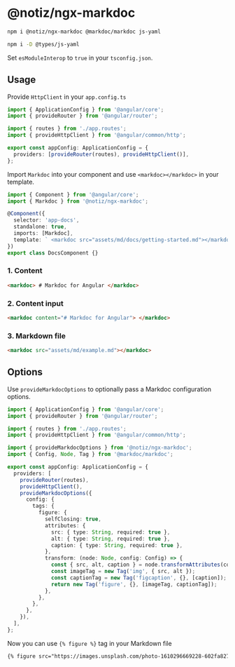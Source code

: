 # @notiz/ngx-markdoc

```bash
npm i @notiz/ngx-markdoc @markdoc/markdoc js-yaml

npm i -D @types/js-yaml
```

Set `esModuleInterop` to `true` in your `tsconfig.json`.

## Usage

Provide `HttpClient` in your `app.config.ts`

```ts
import { ApplicationConfig } from '@angular/core';
import { provideRouter } from '@angular/router';

import { routes } from './app.routes';
import { provideHttpClient } from '@angular/common/http';

export const appConfig: ApplicationConfig = {
  providers: [provideRouter(routes), provideHttpClient()],
};
```

Import `Markdoc` into your component and use `<markdoc></markdoc>` in your template.

```ts
import { Component } from '@angular/core';
import { Markdoc } from '@notiz/ngx-markdoc';

@Component({
  selector: 'app-docs',
  standalone: true,
  imports: [Markdoc],
  template: ` <markdoc src="assets/md/docs/getting-started.md"></markdoc> `,
})
export class DocsComponent {}
```

### 1. Content

```html
<markdoc> # Markdoc for Angular </markdoc>
```

### 2. Content input

```html
<markdoc content="# Markdoc for Angular"> </markdoc>
```

### 3. Markdown file

```html
<markdoc src="assets/md/example.md"></markdoc>
```

## Options

Use `provideMarkdocOptions` to optionally pass a Markdoc configuration options.

```ts
import { ApplicationConfig } from '@angular/core';
import { provideRouter } from '@angular/router';

import { routes } from './app.routes';
import { provideHttpClient } from '@angular/common/http';

import { provideMarkdocOptions } from '@notiz/ngx-markdoc';
import { Config, Node, Tag } from '@markdoc/markdoc';

export const appConfig: ApplicationConfig = {
  providers: [
    provideRouter(routes),
    provideHttpClient(),
    provideMarkdocOptions({
      config: {
        tags: {
          figure: {
            selfClosing: true,
            attributes: {
              src: { type: String, required: true },
              alt: { type: String, required: true },
              caption: { type: String, required: true },
            },
            transform: (node: Node, config: Config) => {
              const { src, alt, caption } = node.transformAttributes(config);
              const imageTag = new Tag('img', { src, alt });
              const captionTag = new Tag('figcaption', {}, [caption]);
              return new Tag('figure', {}, [imageTag, captionTag]);
            },
          },
        },
      },
    }),
  ],
};
```

Now you can use `{% figure %}` tag in your Markdown file

```md
{% figure src="https://images.unsplash.com/photo-1610296669228-602fa827fc1f?ixlib=rb-1.2.1&ixid=MnwxMjA3fDB8MHxwaG90by1wYWdlfHx8fGVufDB8fHx8&auto=format&fit=crop&w=1675&q=80" alt="Pelican nebulae mosaic" caption="Pelican nebulae mosaic" /%}
```
